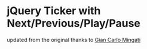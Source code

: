jQuery Ticker with Next/Previous/Play/Pause 
===========================================
updated from the original thanks to [Gian Carlo Mingati](http://www.gcmingati.net/wordpress/wp-content/lab/jquery/newsticker/jq-liscroll/scrollanimate.html)